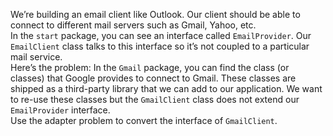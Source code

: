 We’re building an email client like Outlook. Our client should be able to connect to different mail servers such as Gmail, Yahoo, etc.  
In the `start` package, you can see an interface called `EmailProvider`. Our `EmailClient` class talks to this interface so it’s not coupled to a particular mail service.  
Here’s the problem: In the `Gmail` package, you can find the class (or classes) that Google provides to connect to Gmail. These classes are shipped as a third-party library that we can add to our application. We want to re-use these classes but the `GmailClient` class does not extend our `EmailProvider` interface.  
Use the adapter problem to convert the interface of `GmailClient`.
